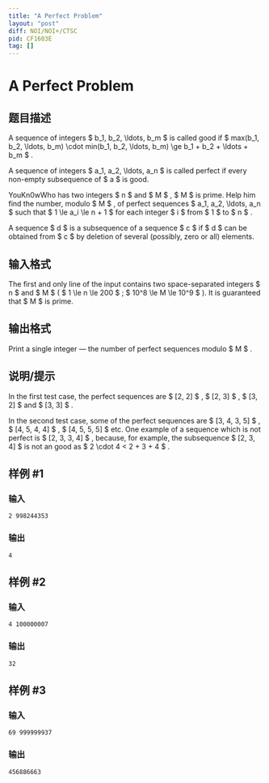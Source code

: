```yaml
---
title: "A Perfect Problem"
layout: "post"
diff: NOI/NOI+/CTSC
pid: CF1603E
tag: []
---
```


# A Perfect Problem

## 题目描述

A sequence of integers $ b_1, b_2, \ldots, b_m $ is called good if $ max(b_1, b_2, \ldots, b_m) \cdot min(b_1, b_2, \ldots, b_m) \ge b_1 + b_2 + \ldots + b_m $ .

A sequence of integers $ a_1, a_2, \ldots, a_n $ is called perfect if every non-empty subsequence of $ a $ is good.

YouKn0wWho has two integers $ n $ and $ M $ , $ M $ is prime. Help him find the number, modulo $ M $ , of perfect sequences $ a_1, a_2, \ldots, a_n $ such that $ 1 \le a_i \le n + 1 $ for each integer $ i $ from $ 1 $ to $ n $ .

A sequence $ d $ is a subsequence of a sequence $ c $ if $ d $ can be obtained from $ c $ by deletion of several (possibly, zero or all) elements.

## 输入格式

The first and only line of the input contains two space-separated integers $ n $ and $ M $ ( $ 1 \le n \le 200 $ ; $ 10^8 \le M \le 10^9 $ ). It is guaranteed that  $ M $ is prime.

## 输出格式

Print a single integer — the number of perfect sequences modulo $ M $ .

## 说明/提示

In the first test case, the perfect sequences are $ [2, 2] $ , $ [2, 3] $ , $ [3, 2] $ and $ [3, 3] $ .

In the second test case, some of the perfect sequences are $ [3, 4, 3, 5] $ , $ [4, 5, 4, 4] $ , $ [4, 5, 5, 5] $ etc. One example of a sequence which is not perfect is $ [2, 3, 3, 4] $ , because, for example, the subsequence $ [2, 3, 4] $ is not an good as $ 2 \cdot 4 < 2 + 3 + 4 $ .

## 样例 #1

### 输入

```
2 998244353
```

### 输出

```
4
```

## 样例 #2

### 输入

```
4 100000007
```

### 输出

```
32
```

## 样例 #3

### 输入

```
69 999999937
```

### 输出

```
456886663
```

